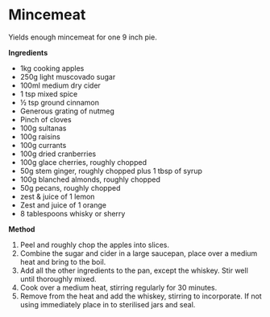 # Mincemeat

Yields enough mincemeat for one 9 inch pie.

**Ingredients**

* 1kg cooking apples
* 250g light muscovado sugar
* 100ml medium dry cider
* 1 tsp mixed spice
* ½ tsp ground cinnamon
* Generous grating of nutmeg
* Pinch of cloves
* 100g sultanas
* 100g raisins
* 100g currants
* 100g dried cranberries
* 100g glace cherries, roughly chopped
* 50g stem ginger, roughly chopped plus 1 tbsp of syrup
* 100g blanched almonds, roughly chopped
* 50g pecans, roughly chopped
* zest & juice of 1 lemon
* Zest and juice of 1 orange
* 8 tablespoons whisky or sherry

**Method**

1. Peel and roughly chop the apples into slices.
2. Combine the sugar and cider in a large saucepan, place over a medium heat and bring to the boil.
3. Add all the other ingredients to the pan, except the whiskey. Stir well until thoroughly mixed.
4. Cook over a medium heat, stirring regularly for 30 minutes.
5. Remove from the heat and add the whiskey, stirring to incorporate. If not using immediately place in to sterilised jars and seal.

